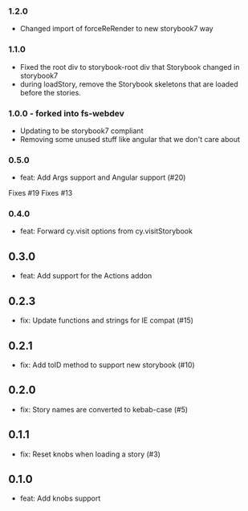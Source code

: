 ### 1.2.0

- Changed import of forceReRender to new storybook7 way

### 1.1.0

- Fixed the root div to storybook-root div that Storybook changed in storybook7
- during loadStory, remove the Storybook skeletons that are loaded before the stories.

### 1.0.0 - forked into fs-webdev

- Updating to be storybook7 compliant
- Removing some unused stuff like angular that we don't care about

### 0.5.0

- feat: Add Args support and Angular support (#20)

Fixes #19
Fixes #13

### 0.4.0

- feat: Forward cy.visit options from cy.visitStorybook

## 0.3.0

- feat: Add support for the Actions addon

## 0.2.3

- fix: Update functions and strings for IE compat (#15)

## 0.2.1

- fix: Add toID method to support new storybook (#10)

## 0.2.0

- fix: Story names are converted to kebab-case (#5)

## 0.1.1

- fix: Reset knobs when loading a story (#3)

## 0.1.0

- feat: Add knobs support

